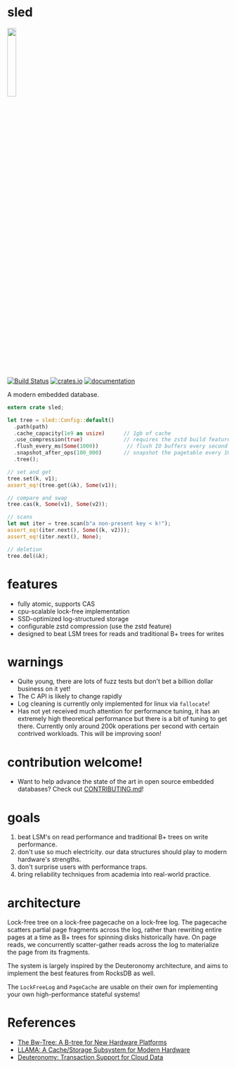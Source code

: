 # sled

<p>
  <img src="https://github.com/spacejam/rsdb/blob/master/art/tree_face.png" width="20%" height="auto" />
</p>

[![Build Status](https://travis-ci.org/spacejam/sled.svg?branch=master)](https://travis-ci.org/spacejam/sled)
[![crates.io](http://meritbadge.herokuapp.com/sled)](https://crates.io/crates/sled)
[![documentation](https://docs.rs/sled/badge.svg)](https://docs.rs/sled)

A modern embedded database.

```rust
extern crate sled;

let tree = sled::Config::default()
  .path(path)
  .cache_capacity(1e9 as usize)      // 1gb of cache
  .use_compression(true)             // requires the zstd build feature
  .flush_every_ms(Some(1000))         // flush IO buffers every second
  .snapshot_after_ops(100_000)       // snapshot the pagetable every 100k ops
  .tree();

// set and get
tree.set(k, v1);
assert_eq!(tree.get(&k), Some(v1));

// compare and swap
tree.cas(k, Some(v1), Some(v2));

// scans
let mut iter = tree.scan(b"a non-present key < k!");
assert_eq!(iter.next(), Some((k, v2)));
assert_eq!(iter.next(), None);

// deletion
tree.del(&k);
```

# features

* fully atomic, supports CAS
* cpu-scalable lock-free implementation
* SSD-optimized log-structured storage
* configurable zstd compression (use the zstd feature)
* designed to beat LSM trees for reads and traditional B+ trees for writes

# warnings

* Quite young, there are lots of fuzz tests but don't bet a billion
  dollar business on it yet!
* The C API is likely to change rapidly
* Log cleaning is currently only implemented for linux via `fallocate`!
* Has not yet received much attention for performance tuning,
  it has an extremely high theoretical performance but there
  is a bit of tuning to get there. Currently only around 200k
  operations per second with certain contrived workloads. This
  will be improving soon!

# contribution welcome!

* Want to help advance the state of the art in open source embedded
  databases? Check out [CONTRIBUTING.md](CONTRIBUTING.md)!

# goals

1. beat LSM's on read performance and traditional B+ trees on write performance.
1. don't use so much electricity. our data structures should play to modern hardware's strengths.
1. don't surprise users with performance traps.
1. bring reliability techniques from academia into real-world practice.

# architecture

Lock-free tree on a lock-free pagecache on a lock-free log. The pagecache scatters
partial page fragments across the log, rather than rewriting entire pages at a time
as B+ trees for spinning disks historically have. On page reads, we concurrently
scatter-gather reads across the log to materialize the page from its fragments.

The system is largely inspired by the Deuteronomy architecture, and aims to implement
the best features from RocksDB as well.

The `LockFreeLog` and `PageCache` are usable on their own for implementing your own
high-performance stateful systems!

# References

* [The Bw-Tree: A B-tree for New Hardware Platforms](https://www.microsoft.com/en-us/research/wp-content/uploads/2016/02/bw-tree-icde2013-final.pdf)
* [LLAMA: A Cache/Storage Subsystem for Modern Hardware](https://www.microsoft.com/en-us/research/wp-content/uploads/2016/02/llama-vldb2013.pdf)
* [Deuteronomy: Transaction Support for Cloud Data](https://www.microsoft.com/en-us/research/publication/deuteronomy-transaction-support-for-cloud-data/)
